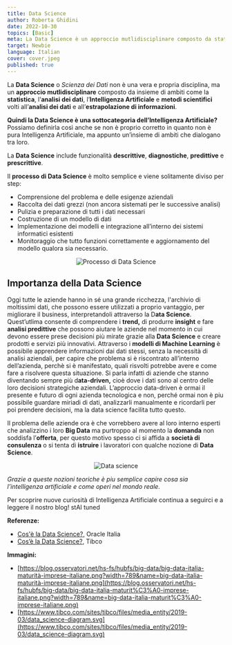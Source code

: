 ```yaml
---
title: Data Science
author: Roberta Ghidini
date: 2022-10-30
topics: [Basic]
meta: La Data Science è un approccio mutlidisciplinare composto da statistica, analisi dei dati, Intelligenza Artificiale e metodi scientifici per l’analisi dei dati 
target: Newbie
language: Italian
cover: cover.jpeg
published: true
---
```




La **Data Science** o *Scienza dei Dati* non è una vera e propria disciplina, ma un **approccio mutlidisciplinare** composto da insieme di ambiti come la **statistica**, l’**analisi dei dati**, l’**Intelligenza Artificiale** e **metodi scientifici** volti all’**analisi dei dati** e all’**estrapolazione di informazioni**. 

**Quindi la Data Science è una sottocategoria dell’Intelligenza Artificiale?** Possiamo definirla così anche se non è proprio corretto in quanto non è pura Intelligenza Artificiale, ma appunto un’insieme di ambiti che dialogano tra loro. 

La **Data Science** include funzionalità **descrittive**, **diagnostiche**, **predittive** e **prescrittive**. 

Il **processo di Data Science** è molto semplice e viene solitamente diviso per step: 

- Comprensione del problema e delle esigenze aziendali
- Raccolta dei dati grezzi (non ancora sistemati per le successive analisi)
- Pulizia e preparazione di tutti i dati necessari
- Costruzione di un modello di dati
- Implementazione dei modelli e integrazione all’interno dei sistemi informatici esistenti
- Monitoraggio che tutto funzioni correttamente e aggiornamento del modello qualora sia necessario.

<p align="center">
  <img src="https://www.tibco.com/sites/tibco/files/media_entity/2019-03/data_science-diagram.svg" alt="Processo di Data Science" />
</p>




## Importanza della Data Science

Oggi tutte le aziende hanno in sé una grande ricchezza, l'archivio di moltissimi dati, che possono essere utilizzati a proprio vantaggio, per migliorare il business, interpretandoli attraverso la D**ata Science**. Quest’utlima consente di comprendere i **trend,** di produrre **insight** e fare **analisi predittive** che possono aiutare le aziende nel momento in cui devono essere prese decisioni più mirate grazie alla **Data Science** e creare prodotti e servizi più innovativi. Attraverso i **modelli di Machine Learning** è possibile apprendere informazioni dai dati stessi, senza la necessità di analisi aziendali, per capire che problema si è riscontrato all’interno dell’azienda, perchè si è manifestato, quali risvolti potrebbe avere e come fare a risolvere questa situazione. Si parla infatti di aziende che stanno diventando sempre più d**ata-driven,** cioè dove i dati sono al centro delle loro decisioni strategiche aziendali. L’approccio data-driven è ormai il presente e futuro di ogni azienda tecnologica e non, perché ormai non è piu possibile guardare miriadi di dati, analizzarli manualmente e ricordarli per poi prendere decisioni, ma la data science facilita tutto questo.

Il problema delle aziende ora è che vorrebbero avere al loro interno esperti che analizzino i loro **Big Data** ma purtroppo al momento la **domanda** non soddisfa l’**offerta**, per questo motivo spesso ci si affida a **società di consulenza** o si tenta di **istruire** i lavoratori con qualche nozione di **Data Science**. 

<p align="center">
  <img src="https://blog.osservatori.net/hs-fs/hubfs/big-data/big-data-italia-maturit%C3%A0-imprese-italiane.png" alt="Data science" />
</p>

*Grazie a queste nozioni teoriche è piu semplice capire cosa sia l’intelligenza artificiale e come operi nel mondo reale.* 

Per scoprire nuove curiosità di Intelligenza Artificiale continua a seguirci e a leggere il nostro blog! stAI tuned 

**Referenze:**

- [Cos'è la Data Science?](https://www.oracle.com/it/what-is-data-science/#:~:text=Un%20data%20scientist%20si%20occupa,implementare%20i%20modelli%20nelle%20applicazioni.), Oracle Italia
- [Cos’è la Data Science?](https://www.tibco.com/it/reference-center/what-is-data-science), Tibco

**Immagini:**

- [https://blog.osservatori.net/hs-fs/hubfs/big-data/big-data-italia-maturità-imprese-italiane.png?width=789&name=big-data-italia-maturità-imprese-italiane.png](https://blog.osservatori.net/hs-fs/hubfs/big-data/big-data-italia-maturit%C3%A0-imprese-italiane.png?width=789&name=big-data-italia-maturit%C3%A0-imprese-italiane.png)
- [https://www.tibco.com/sites/tibco/files/media_entity/2019-03/data_science-diagram.svg](https://www.tibco.com/sites/tibco/files/media_entity/2019-03/data_science-diagram.svg)
